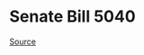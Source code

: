 # Senate Bill 5040

[Source](http://lawfilesext.leg.wa.gov/biennium/2023-24/Pdf/Bills/Senate%20Bills/5040.pdf)